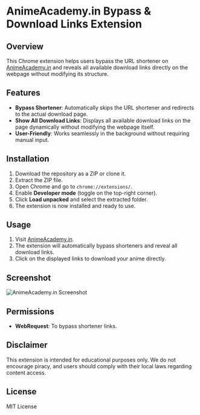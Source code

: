 # AnimeAcademy.in Bypass & Download Links Extension

## Overview
This Chrome extension helps users bypass the URL shortener on [AnimeAcademy.in](https://animeacademy.in) and reveals all available download links directly on the webpage without modifying its structure.

## Features
- **Bypass Shortener**: Automatically skips the URL shortener and redirects to the actual download page.
- **Show All Download Links**: Displays all available download links on the page dynamically without modifying the webpage itself.
- **User-Friendly**: Works seamlessly in the background without requiring manual input.

## Installation
1. Download the repository as a ZIP or clone it.
2. Extract the ZIP file.
3. Open Chrome and go to `chrome://extensions/`.
4. Enable **Developer mode** (toggle on the top-right corner).
5. Click **Load unpacked** and select the extracted folder.
6. The extension is now installed and ready to use.

## Usage
1. Visit [AnimeAcademy.in](https://animeacademy.in).
2. The extension will automatically bypass shorteners and reveal all download links.
3. Click on the displayed links to download your anime directly.

## Screenshot
![AnimeAcademy.in Screenshot](assets/animeacademy_screenshot.png)

## Permissions
- **WebRequest**: To bypass shortener links.
## Disclaimer
This extension is intended for educational purposes only. We do not encourage piracy, and users should comply with their local laws regarding content access.

## License
MIT License

